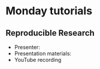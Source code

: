 # Monday tutorials

## Reproducible Research

- Presenter:
- Presentation materials:
- YouTube recording

